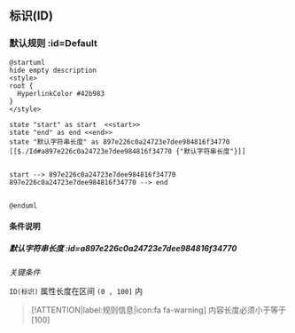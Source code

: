 ## 标识(ID) <!-- {docsify-ignore-all} -->

   

### 默认规则 :id=Default

```plantuml
@startuml
hide empty description
<style>
root {
  HyperlinkColor #42b983
}
</style>

state "start" as start  <<start>>
state "end" as end <<end>>
state "默认字符串长度" as 897e226c0a24723e7dee984816f34770 [[$./Id#a897e226c0a24723e7dee984816f34770 {"默认字符串长度"}]]


start --> 897e226c0a24723e7dee984816f34770 
897e226c0a24723e7dee984816f34770 --> end 


@enduml
```

#### 条件说明

##### 默认字符串长度 :id=a897e226c0a24723e7dee984816f34770


*关键条件*


`ID(标识)` 属性长度在区间 `(0 , 100]` 内

> [!ATTENTION|label:规则信息|icon:fa fa-warning]
> 内容长度必须小于等于[100]







